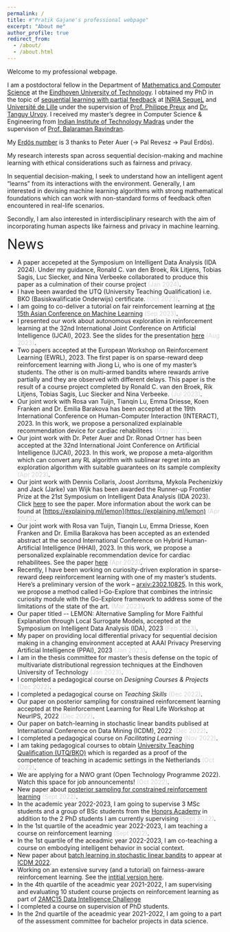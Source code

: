 ```yaml
---
permalink: /
title: #"Pratik Gajane's professional webpage"
excerpt: "About me"
author_profile: true
redirect_from: 
  - /about/
  - /about.html
---
```


Welcome to my professional webpage.

I am a postdoctoral fellow in the Department of [Mathematics and Computer Science](https://www.tue.nl/en/our-university/departments/mathematics-and-computer-science/) at the [Eindhoven University of Technology](https://www.tue.nl/en/). I obtained my PhD in the topic of [sequential learning with partial feedback](https://lilloa.univ-lille.fr/handle/20.500.12210/23555?locale-attribute=en) at [INRIA SequeL](https://team.inria.fr/sequel/) and [Université de Lille](https://www.univ-lille.fr/) under the supervision of [Prof. Philippe Preux](https://philippe-preux.github.io/) and [Dr. Tanguy Urvoy](https://www.linkedin.com/in/tanguy22/). I received my master’s degree in Computer Science & Engineering from [Indian Institute of Technology Madras](https://www.iitm.ac.in/) under the supervison of [Prof. Balaraman Ravindran](https://rbcdsai.iitm.ac.in/people/b-ravindran/).

My [Erdös number](https://www.oakland.edu/enp/) is 3 thanks to Peter Auer (-> Pal Revesz -> Paul Erdös).

My research interests span across sequential decision-making and machine learning with ethical considerations such as fairness and privacy.

In sequential decision-making, I seek to understand how an intelligent agent “learns” from its interactions with the environment. Generally, I am interested in devising machine learning algorithms with strong mathematical foundations which can work with non-standard forms of feedback often encountered in real-life scenarios. 

Secondly, I am also interested in interdisciplinary research with the aim of incorporating human aspects like fairness and privacy in machine learning.

<font size = 6> News </font>
* A paper accepeted at the Symposium on Intelligent Data Analysis (IDA 2024). Under my guidance, Ronald C. van den Broek, Rik Litjens, Tobias Sagis, Luc Siecker, and Nina Verbeeke collaborated to produce this paper as a culmination of their course project <span style="color:lightgray"> (Jan 2024)</span>.
* I have been awarded the UTQ (University Teaching Qualification) i.e. BKO (Basiskwalificatie Onderwijs) certificate. <span style="color:lightgray"> (Oct 2023)</span>.
* I am going to co-deliver a tutorial on fair reinforcement learning at [the 15th Asian Conference on Machine Learning](https://www.acml-conf.org/2023/index.html) <span style="color:lightgray"> (Sep 2023)</span>.
* I presented our work about autonomous exploration in reinforcement learning at the 32nd International Joint Conference on Artificial Intelligence (IJCAI), 2023.  See the slides for the presentation [here](https://pratikgajane.github.io/files/MetaExploreIJCAIpresentation.pdf) <span style="color:lightgray"> (Aug 2023)</span>.
* Two papers accepted at the European Workshop on Reinforcement Learning (EWRL), 2023. The first paper is on sparse-reward deep reinforcement learning with Jiong Li, who is one of my master’s students. The other is on multi-armed bandits where rewards arrive partially and they are observed with different delays. This paper is the result of a course project completed by Ronald C. van den Broek, Rik Litjens, Tobias Sagis, Luc Siecker and Nina Verbeeke. <span style="color:lightgray"> (Jul 2023)</span>.
* Our joint work with Rosa van Tuijn, Tianqin Lu, Emma Driesse, Koen Franken and Dr. Emilia Barakova has been accepted at the 19th International Conference on Human-Computer Interaction (INTERACT), 2023. In this work, we propose a personalized explainable recommendation device for cardiac rehabilitees <span style="color:lightgray"> (May 2023)</span>.
* Our joint work with Dr. Peter Auer and Dr. Ronad Ortner has been accepted at the 32nd International Joint Conference on Artificial Intelligence (IJCAI), 2023. In this work, we propose a meta-algorithm which can convert any RL algorithm with sublinear regret into an exploration algorithm with suitable guarantees on its sample complexity <span style="color:lightgray"> (Apr 2023)</span>.
* Our joint work with Dennis Collaris, Joost Jorritsma, Mykola Pechenizkiy and Jack (Jarke) van Wijk has been awarded the Runner-up Frontier Prize at the 21st Symposium on Intelligent Data Analysis (IDA 2023). Click [here](https://link.springer.com/chapter/10.1007/978-3-031-30047-9_7) to see the paper. More information about the work can be found at [https://explaining.ml/lemon](https://explaining.ml/lemon) <span style="color:lightgray"> (Apr 2023)</span>.
* Our joint work with Rosa van Tuijn, Tianqin Lu, Emma Driesse, Koen Franken and Dr. Emilia Barakova has been accepted as an extended abstract at the second International Conference on Hybrid Human-Artificial Intelligence (HHAI), 2023. In this work, we propose a personalized explainable recommendation device for cardiac rehabilitees. See the paper [here](https://pratikgajane.github.io/files/WeHeart.pdf) <span style="color:lightgray"> (Apr 2023)</span>.
* Recently, I have been working on curiosity-driven exploration in sparse-reward deep reinforcement learning with one of my master’s students. Here’s a preliminary version of the work – [arxiv:2302.10825](https://arxiv.org/abs/2302.10825). In this work, we propose a method called I-Go-Explore that combines the intrinsic curiosity module with the Go-Explore framework to address some of the limitations of the state of the art. <span style="color:lightgray"> (Mar 2023)</span>.
* Our paper titled -- LEMON: Alternative Sampling for More Faithful Explanation through Local Surrogate Models, accepted at the Symposium on Intelligent Data Analysis (IDA), 2023 <span style="color:lightgray"> (Feb 2023)</span>.
* My paper on providing local differential privacy for sequential decision making in a changing environment accepted at AAAI Privacy
Preserving Artificial Intelligence (PPAI), 2023 <span style="color:lightgray"> (Jan 2023)</span>.
* I am in the thesis committee for master’s thesis defense on the topic of multivariate distributional regression techniques at the Eindhoven University of Technology <span style="color:lightgray"> (Jan 2023)</span>.
* I completed a pedagogical course on _Designing Courses & Projects_ <span style="color:lightgray"> (Dec 2022)</span>.
* I completed a pedagogical course on _Teaching Skills_ <span style="color:lightgray"> (Dec 2022)</span>.
* Our paper on posterior sampling for constrained reinforcement learning accepted at the Reinforcement Learning for Real Life Workshop at NeurIPS,
2022 <span style="color:lightgray"> (Dec 2022)</span>.
* Our paper on batch-learning in stochastic linear bandits publised at International Conference on Data Mining (ICDM), 2022 <span style="color:lightgray">(Dec 2022)</span>.
* I completed a pedagogical course on _Facilitating Learning_ <span style="color:lightgray"> (Nov 2022)</span>.
* I am taking pedagogical courses to obtain [University Teaching Qualification (UTQ/BKO)](https://www.universiteitenvannederland.nl/files/documenten/Domeinen/Onderwijs/WUO%20Rapport%20BKO%20NL%202016.pdf) which is regarded as a proof of the competence of teaching in academic settings in the Netherlands <span style="color:lightgray">(Oct 2022)</span>.
* We are applying for a NWO grant (Open Technology Programme 2022). Watch this space for job announcements! <span style="color:lightgray">(Oct 2022)</span>.
* New paper about [posterior sampling for constrained reinforcement learning](https://arxiv.org/abs/2209.03596v1) <span style="color:lightgray">(Sept 2022)</span>.
* In the academic year 2022-2023, I am going to supervise 3 MSc students and a group of BSc students from the [Honors Academy](https://www.tue.nl/en/education/bachelor-college/honors-academy/) in addition to the 2 PhD students I am currently supervising <span style="color:lightgray">(Sept 2022)</span>.
* In the 1st quartile of the aceadmic year 2022-2023, I am teaching a course on reinforcement learning <span style="color:lightgray">(Sept 2022)</span>.  
* In the 1st quartile of the aceadmic year 2022-2023, I am co-teaching a course on embodying intelligent behavior in social context.
* New paper about [batch learning in stochastic linear bandits](https://arxiv.org/abs/2202.06657) to appear at [ICDM 2022](https://icdm22.cse.usf.edu/).
* Working on an extensive survey (and a tutorial) on fairness-aware reinforcement learning. See the [intitial version here](https://arxiv.org/abs/2205.10032).
* In the 4th quartile of the aceadmic year 2021-2022, I am supervising and evaluating 10 student course projects on reinforcement learning as part of [2AMC15 Data Intelligence Challenge](https://educationguide.tue.nl/programs/bachelor-college/use-learning-trajectory/data-challenges/) 
* I completed a course on supervision of PhD students.
* In the 2nd quartile of the aceadmic year 2021-2022, I am going to a part of the assessment committee for bachelor projects in data science.

